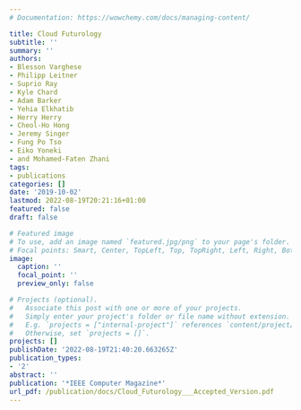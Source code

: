 ```yaml
---
# Documentation: https://wowchemy.com/docs/managing-content/

title: Cloud Futurology
subtitle: ''
summary: ''
authors:
- Blesson Varghese
- Philipp Leitner
- Suprio Ray
- Kyle Chard
- Adam Barker
- Yehia Elkhatib
- Herry Herry
- Cheol-Ho Hong
- Jeremy Singer
- Fung Po Tso
- Eiko Yoneki
- and Mohamed-Faten Zhani
tags:
- publications
categories: []
date: '2019-10-02'
lastmod: 2022-08-19T20:21:16+01:00
featured: false
draft: false

# Featured image
# To use, add an image named `featured.jpg/png` to your page's folder.
# Focal points: Smart, Center, TopLeft, Top, TopRight, Left, Right, BottomLeft, Bottom, BottomRight.
image:
  caption: ''
  focal_point: ''
  preview_only: false

# Projects (optional).
#   Associate this post with one or more of your projects.
#   Simply enter your project's folder or file name without extension.
#   E.g. `projects = ["internal-project"]` references `content/project/deep-learning/index.md`.
#   Otherwise, set `projects = []`.
projects: []
publishDate: '2022-08-19T21:40:20.663265Z'
publication_types:
- '2'
abstract: ''
publication: '*IEEE Computer Magazine*'
url_pdf: /publication/docs/Cloud_Futurology___Accepted_Version.pdf
---
```

